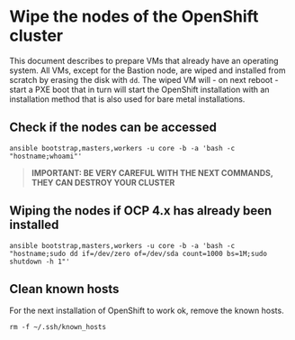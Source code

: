 # Wipe the nodes of the OpenShift cluster

This document describes to prepare VMs that already have an operating system. All VMs, except for the Bastion node, are wiped and installed from scratch by erasing the disk with `dd`. The wiped VM will - on next reboot - start a PXE boot that in turn will start the OpenShift installation with an installation method that is also used for bare metal installations.

## Check if the nodes can be accessed
```
ansible bootstrap,masters,workers -u core -b -a 'bash -c "hostname;whoami"'
```

>**IMPORTANT: BE VERY CAREFUL WITH THE NEXT COMMANDS, THEY CAN DESTROY YOUR CLUSTER**

## Wiping the nodes if OCP 4.x has already been installed
```
ansible bootstrap,masters,workers -u core -b -a 'bash -c "hostname;sudo dd if=/dev/zero of=/dev/sda count=1000 bs=1M;sudo shutdown -h 1"'
```

## Clean known hosts
For the next installation of OpenShift to work ok, remove the known hosts.
```
rm -f ~/.ssh/known_hosts
```